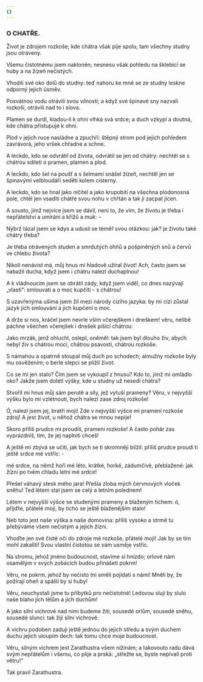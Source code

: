 ```yaml
---
{}
---
```


### O CHATŘE.

Život je zdrojem rozkoše; kde chátra však pije spolu, tam všechny studny jsou otráveny.

Všemu čistotnému jsem nakloněn; nesnesu však pohledu na šklebící se huby a na žízeň nečistých. 

Vhodili své oko dolů do studny: teď nahoru ke mně se ze studny leskne odporný jejich úsměv.

Posvátnou vodu otrávili svou vilností; a když své špinavé sny nazvali rozkoší, otrávili nad to i slova. 

Plamen se durdí, kladou-li k ohni vlhká svá srdce; a duch vzkypí a doutná, kde chátra přistupuje k ohni. 

Plod v jejich ruce nasládne a zpuchří: štěpný strom pod jejich pohledem zavrávorá, jeho vršek chřadne a schne. 

A leckdo, kdo se odvrátil od života, odvrátil se jen od chátry: nechtěl se s chátrou sdíleti o pramen, plamen a plod. 

A leckdo, kdo šel na poušť a s šelmami snášel žízeň, nechtěl jen se špinavými velbloudáři seděti kolem cisterny. 

A leckdo, kdo se hnal jako ničitel a jako krupobití na všechna plodonosná pole, chtěl jen vsaditi chátře svou nohu v chřtán a tak jí zacpat jícen. 

A sousto, jímž nejvíce jsem se dávil, není to, že vím, že životu je třeba i nepřátelství a umírání a křížů a muk: – 

Nýbrž tázal jsem se kdys a udusil se téměř svou otázkou: jak? je životu také chátry třeba? 

Je třeba otrávených studen a smrdutých ohňů a pošpiněných snů a červů ve chlebu života? 

Nikoli nenávist má, můj hnus mi hladově užíral život! Ach, často jsem se nabažil ducha, když jsem i chátru nalezl duchaplnou! 

A k vládnoucím jsem se obrátil zády, když jsem viděl, co dnes nazývají „vlasti“: smlouvati a o moc kupčiti – s chátrou! 

S uzavřenýma ušima jsem žil mezi národy cizího jazyka: by mi cizí zůstal jazyk jich smlouvání a jich kupčení o moc. 

A drže si nos, kráčel jsem nevrle vším včerejškem i dneškem! věru, nelibě páchne všechen včerejšek i dnešek píšící chátrou:

Jako mrzák, jenž ohluchl, oslepl, oněměl: tak jsem byl dlouho živ, abych nebyl živ s chátrou moci, chátrou psavosti, chátrou rozkoše.

S námahou a opatrně stoupal můj duch po schodech; almužny rozkoše byly mu osvěžením; o berle slepci se plížil život.

Co se mi jen stalo? Čím jsem se vykoupil z hnusu? Kdo to, jímž mi omládlo oko? Jakže jsem dolétl výšky, kde u studny už nesedí chátra?

Stvořil mi hnus můj sám perutě a síly, jež vytuší prameny? Věru, v nejvyšší výšku bylo mi vzlétnouti, bych nalezl zase zdroj rozkoše!

Ó, nalezl jsem jej, bratří moji! Zde v nejvyšší výšce mi pramení rozkoše zdroj! A jest život, u něhož chátra se mnou nepije!

Skoro příliš prudce mi proudíš, prameni rozkoše! A často pohár zas vyprázdníš, tím, že jej naplniti chceš!

A ještě mi zbývá se učiti, jak bych se ti skromněji blížil: příliš prudce proudí ti ještě srdce mé vstříc: -

mé srdce, na němž hoří mé léto, krátké, horké, zádumčivé, přeblažené: jak žízní po tvém chladu letní mé srdce!

Přešel váhavý stesk mého jara! Přešla zloba mých červnových vloček sněhu! Ted létem stal jsem se celý a letním polednem!

Létem v nejvyšší výšce se studenými prameny a blaženým tichem: ó, přijďte, přátelé moji, by ticho se ještě blaženějším stalo! 

Neb toto jest naše výška a naše domovina: příliš vysoko a strmě tu přebýváme všem nečistým a jejich žízni. 

Vhoďte jen své čisté oči do zdroje mé rozkoše, přátelé moji! Jak by se tím mohl zakaliti! Svou vlastní čistotou se vám usměje vstříc.

Na stromu, jehož jméno budoucnost, stavíme si hnízdo; orlové nám osamělým v svých zobácích budou přinášeti pokrm!

Věru, ne pokrm, jehož by nečisto tni směli pojídati s námi! Mněli by, že požírají oheň a spálili by si huby!

Věru, neuchystali jsme tu příbytků pro nečistotné! Ledovou slují by slulo naše blaho jich tělům a jich duchům!

A jako silní vichrové nad nimi budeme žiti, sousedé orlům, sousedé sněhu, sousedé slunci: tak žijí silní vichrové.

A vichru podoben zaduji ještě jednou do jejich středu a svým duchem duchu jejich uloupím dech: tak tomu chce moje budoucnost.

Věru, silným vichrem jest Zarathustra všem nížinám; a takovouto radu dává svým nepřátelům i všemu, co plije a prská: „střežte se, byste neplvali proti větru!“

  

Tak pravil Zarathustra.
